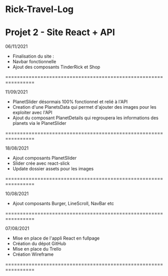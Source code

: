 # Rick-Travel-Log
Projet 2 - Site React + API
================================================================

06/11/2021

- Finalisation du site :
- Navbar fonctionnelle
- Ajout des composants TinderRick et Shop

================================================================

11/09/2021 

- PlanetSlider désormais 100% fonctionnel et relié à l'API
- Creation d'une PlanetsData qui permet d'ajouter des images pour les exploiter avec l'API 
- Ajout du composant PlanetDetails qui regroupera les informations des planets via le PlanetSlider

================================================================

18/08/2021

- Ajout composants PlanetSlider
- Slider crée avec react-slick 
- Update dossier assets pour les images

================================================================

10/08/2021 

- Ajout composants Burger, LineScroll, NavBar etc

================================================================

07/08/2021 

- Mise en place de l'appli React en fullpage
- Création du dépot GitHub
- Mise en place du Trello
- Création Wireframe

================================================================

